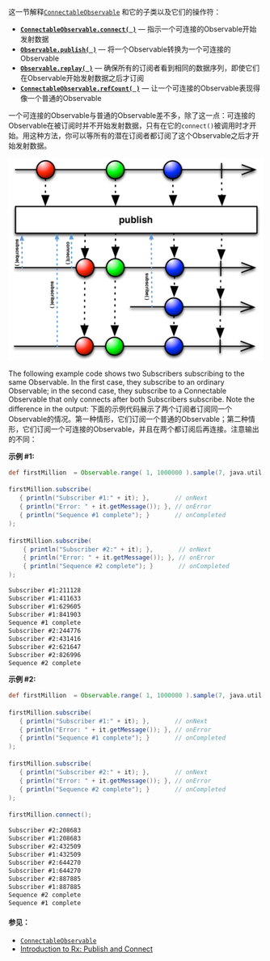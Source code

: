 这一节解释[`ConnectableObservable`](http://reactivex.io/RxJava/javadoc/rx/observables/ConnectableObservable.html) 和它的子类以及它们的操作符：

* [**`ConnectableObservable.connect( )`**](Connect.md) — 指示一个可连接的Observable开始发射数据
* [**`Observable.publish( )`**](Publish.md) — 将一个Observable转换为一个可连接的Observable
* [**`Observable.replay( )`**](Replay.md) — 确保所有的订阅者看到相同的数据序列，即使它们在Observable开始发射数据之后才订阅
* [**`ConnectableObservable.refCount( )`**](RefCount.md) — 让一个可连接的Observable表现得像一个普通的Observable

一个可连接的Observable与普通的Observable差不多，除了这一点：可连接的Observable在被订阅时并不开始发射数据，只有在它的`connect()`被调用时才开始。用这种方法，你可以等所有的潜在订阅者都订阅了这个Observable之后才开始发射数据。

![publishConnect](../images/operators/publishConnect.png)

The following example code shows two Subscribers subscribing to the same Observable. In the first case, they subscribe to an ordinary Observable; in the second case, they subscribe to a Connectable Observable that only connects after both Subscribers subscribe. Note the difference in the output:
下面的示例代码展示了两个订阅者订阅同一个Observable的情况。第一种情形，它们订阅一个普通的Observable；第二种情形，它们订阅一个可连接的Observable，并且在两个都订阅后再连接。注意输出的不同：

**示例 #1:**

```groovy
def firstMillion  = Observable.range( 1, 1000000 ).sample(7, java.util.concurrent.TimeUnit.MILLISECONDS);

firstMillion.subscribe(
   { println("Subscriber #1:" + it); },       // onNext
   { println("Error: " + it.getMessage()); }, // onError
   { println("Sequence #1 complete"); }       // onCompleted
);

firstMillion.subscribe(
    { println("Subscriber #2:" + it); },       // onNext
    { println("Error: " + it.getMessage()); }, // onError
    { println("Sequence #2 complete"); }       // onCompleted
);
```

```
Subscriber #1:211128
Subscriber #1:411633
Subscriber #1:629605
Subscriber #1:841903
Sequence #1 complete
Subscriber #2:244776
Subscriber #2:431416
Subscriber #2:621647
Subscriber #2:826996
Sequence #2 complete
```

**示例 #2:**

```groovy
def firstMillion  = Observable.range( 1, 1000000 ).sample(7, java.util.concurrent.TimeUnit.MILLISECONDS).publish();

firstMillion.subscribe(
   { println("Subscriber #1:" + it); },       // onNext
   { println("Error: " + it.getMessage()); }, // onError
   { println("Sequence #1 complete"); }       // onCompleted
);

firstMillion.subscribe(
   { println("Subscriber #2:" + it); },       // onNext
   { println("Error: " + it.getMessage()); }, // onError
   { println("Sequence #2 complete"); }       // onCompleted
);

firstMillion.connect();
```

```
Subscriber #2:208683
Subscriber #1:208683
Subscriber #2:432509
Subscriber #1:432509
Subscriber #2:644270
Subscriber #1:644270
Subscriber #2:887885
Subscriber #1:887885
Sequence #2 complete
Sequence #1 complete
```

#### 参见：
* <a href="http://reactivex.io/RxJava/javadoc/rx/observables/ConnectableObservable.html">`ConnectableObservable`</a>
* <a href="http://www.introtorx.com/Content/v1.0.10621.0/14_HotAndColdObservables.html#PublishAndConnect">Introduction to Rx: Publish and Connect</a>
